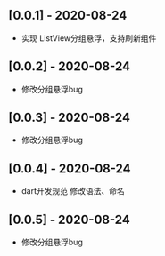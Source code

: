 ## [0.0.1] -  2020-08-24
* 实现 ListView分组悬浮，支持刷新组件

## [0.0.2] -  2020-08-24
* 修改分组悬浮bug

## [0.0.3] -  2020-08-24
* 修改分组悬浮bug


## [0.0.4] -  2020-08-24
* dart开发规范 修改语法、命名

## [0.0.5] -  2020-08-24
* 修改分组悬浮bug